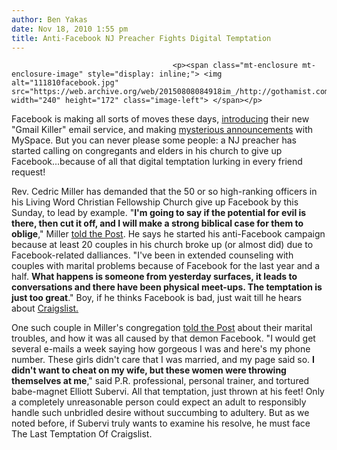 ```yaml
---
author: Ben Yakas
date: Nov 18, 2010 1:55 pm
title: Anti-Facebook NJ Preacher Fights Digital Temptation
---
```


	
										<p><span class="mt-enclosure mt-enclosure-image" style="display: inline;"> <img alt="111810facebook.jpg" src="https://web.archive.org/web/20150808084918im_/http://gothamist.com/attachments/byakas/111810facebook.jpg" width="240" height="172" class="image-left"> </span></p>

<p>Facebook is making all sorts of moves these days, <a href="https://web.archive.org/web/20150808084918/http://gothamist.com/2010/11/12/facebook_to_unveil_new_gmail_killer.php">introducing</a> their new &quot;Gmail Killer&quot; email service, and making <a href="https://web.archive.org/web/20150808084918/http://gothamist.com/2010/11/18/myspace_facebook_call_mysterious_jo.php">mysterious announcements</a> with MySpace. But you can never please some people: a NJ preacher has started calling on congregants and elders in his church to give up Facebook...because of all that digital temptation lurking in every friend request!</p>

<p>Rev. Cedric Miller has demanded that the 50 or so high-ranking officers in his Living Word Christian Fellowship Church give up Facebook by this Sunday, to lead by example. &quot;<strong>I&apos;m going to say if the potential for evil is there, then cut it off, and I will make a strong biblical case for them to oblige</strong>,&quot; Miller <a href="https://web.archive.org/web/20150808084918/http://www.nypost.com/p/news/local/jersey_preacher_commands_straying_IOuM3voKX1nOPZbdwxvt7M">told the Post</a>. He says he started his anti-Facebook campaign because at least 20 couples in his church broke up (or almost did) due to Facebook-related dalliances. &quot;I&apos;ve been in extended counseling with couples with marital problems because of Facebook for the last year and a half. <strong>What happens is someone from yesterday surfaces, it leads to conversations and there have been physical meet-ups. The temptation is just too great</strong>.&quot; Boy, if he thinks Facebook is bad, just wait till he hears about <a href="https://web.archive.org/web/20150808084918/http://gothamist.com/mt/mt-search.fcgi?IncludeBlogs=1&amp;limit=30&amp;search=craigslist&amp;x=0&amp;y=0">Craigslist.</a></p>

<p>One such couple in Miller&apos;s congregation <a href="https://web.archive.org/web/20150808084918/http://www.nypost.com/p/news/local/web_flirts_sent_wife_into_fury_couc3Ur4YV3x9Kaqtyxd6O">told the Post</a> about their marital troubles, and how it was all caused by that demon Facebook. &quot;I would get several e-mails a week saying how gorgeous I was and here&apos;s my phone number. These girls didn&apos;t care that I was married, and my page said so. <strong>I didn&apos;t want to cheat on my wife, but these women were throwing themselves at me</strong>,&quot; said P.R. professional, personal trainer, and tortured babe-magnet Elliott Subervi. All that temptation, just thrown at his feet! Only a completely unreasonable person could expect an adult to responsibly handle such unbridled desire without succumbing to adultery. But as we noted before, if Subervi truly wants to examine his resolve, he must face The Last Temptation Of Craigslist.</p>					
										
									
				
